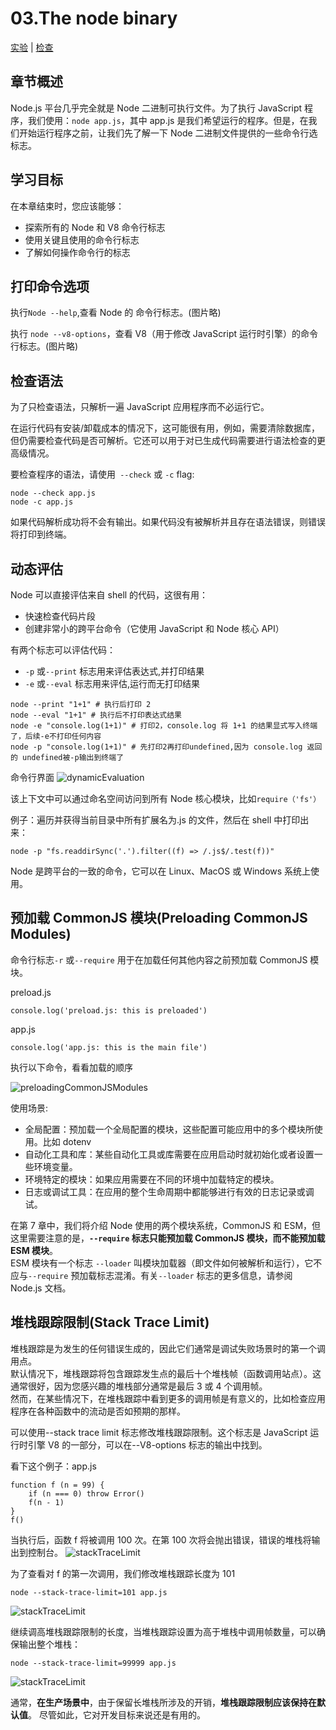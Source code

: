 # 03.The node binary

[实验](/binary/lab) | [检查](/binary/check)

## 章节概述

Node.js 平台几乎完全就是 Node 二进制可执行文件。为了执行 JavaScript 程序，我们使用：`node app.js`，其中 app.js 是我们希望运行的程序。但是，在我们开始运行程序之前，让我们先了解一下 Node 二进制文件提供的一些命令行选标志。

## 学习目标

在本章结束时，您应该能够：

- 探索所有的 Node 和 V8 命令行标志
- 使用关键且使用的命令行标志
- 了解如何操作命令行的标志

## 打印命令选项

执行`Node --help`,查看 Node 的 命令行标志。(图片略)

执行 `node --v8-options`，查看 V8（用于修改 JavaScript 运行时引擎）的命令行标志。(图片略)

## 检查语法

为了只检查语法，只解析一遍 JavaScript 应用程序而不必运行它。

在运行代码有安装/卸载成本的情况下，这可能很有用，例如，需要清除数据库，但仍需要检查代码是否可解析。它还可以用于对已生成代码需要进行语法检查的更高级情况。

要检查程序的语法，请使用` --check` 或 `-c` flag:

```shell
node --check app.js
node -c app.js
```

如果代码解析成功将不会有输出。如果代码没有被解析并且存在语法错误，则错误将打印到终端。

## 动态评估

Node 可以直接评估来自 shell 的代码，这很有用：

- 快速检查代码片段
- 创建非常小的跨平台命令（它使用 JavaScript 和 Node 核心 API）

有两个标志可以评估代码：

- `-p` 或`--print` 标志用来评估表达式,并打印结果
- `-e` 或`--eval` 标志用来评估,运行而无打印结果

```shell
node --print "1+1" # 执行后打印 2
node --eval "1+1" # 执行后不打印表达式结果
node -e "console.log(1+1)" # 打印2，console.log 将 1+1 的结果显式写入终端了，后续-e不打印任何内容
node -p "console.log(1+1)" # 先打印2再打印undefined,因为 console.log 返回的 undefined被-p输出到终端了
```

命令行界面
![dynamicEvaluation](/assets/image/03.dynamicEvaluation.png)

该上下文中可以通过命名空间访问到所有 Node 核心模块，比如`require（'fs'）`

例子：遍历并获得当前目录中所有扩展名为.js 的文件，然后在 shell 中打印出来：

```shell
node -p "fs.readdirSync('.').filter((f) => /.js$/.test(f))"
```

Node 是跨平台的一致的命令，它可以在 Linux、MacOS 或 Windows 系统上使用。

## 预加载 CommonJS 模块(Preloading CommonJS Modules)

命令行标志`-r` 或`--require` 用于在加载任何其他内容之前预加载 CommonJS 模块。

preload.js

```shell
console.log('preload.js: this is preloaded')
```

app.js

```shell
console.log('app.js: this is the main file')
```

执行以下命令，看看加载的顺序

![preloadingCommonJSModules](/assets/image/03.preloadingCommonJSModules.png)

使用场景:

- 全局配置：预加载一个全局配置的模块，这些配置可能应用中的多个模块所使用。比如 dotenv
- 自动化工具和库：某些自动化工具或库需要在应用启动时就初始化或者设置一些环境变量。
- 环境特定的模块：如果应用需要在不同的环境中加载特定的模块。
- 日志或调试工具：在应用的整个生命周期中都能够进行有效的日志记录或调试。

在第 7 章中，我们将介绍 Node 使用的两个模块系统，CommonJS 和 ESM，但这里需要注意的是，**`--require` 标志只能预加载 CommonJS 模块，而不能预加载 ESM 模块**。  
ESM 模块有一个标志 `--loader` 叫模块加载器（即文件如何被解析和运行），它不应与`--require` 预加载标志混淆。有关`--loader` 标志的更多信息，请参阅 Node.js 文档。

## 堆栈跟踪限制(Stack Trace Limit)

堆栈跟踪是为发生的任何错误生成的，因此它们通常是调试失败场景时的第一个调用点。  
默认情况下，堆栈跟踪将包含跟踪发生点的最后十个堆栈帧（函数调用站点）。这通常很好，因为您感兴趣的堆栈部分通常是最后 3 或 4 个调用帧。  
然而，在某些情况下，在堆栈跟踪中看到更多的调用帧是有意义的，比如检查应用程序在各种函数中的流动是否如预期的那样。

可以使用--stack trace limit 标志修改堆栈跟踪限制。这个标志是 JavaScript 运行时引擎 V8 的一部分，可以在--V8-options 标志的输出中找到。

看下这个例子：app.js

```shell
function f (n = 99) {
    if (n === 0) throw Error()
    f(n - 1)
}
f()
```

当执行后，函数 f 将被调用 100 次。在第 100 次将会抛出错误，错误的堆栈将输出到控制台。
![stackTraceLimit](/assets/image/03.stackTraceLimit.png)

为了查看对 f 的第一次调用，我们修改堆栈跟踪长度为 101

```shell
node --stack-trace-limit=101 app.js
```

![stackTraceLimit](/assets/image/03.02.stackTraceLimit.png)

继续调高堆栈跟踪限制的长度，当堆栈跟踪设置为高于堆栈中调用帧数量，可以确保输出整个堆栈：

```shell
node --stack-trace-limit=99999 app.js
```

![stackTraceLimit](/assets/image/03.03.stackTraceLimit.png)

通常，**在生产场景中**，由于保留长堆栈所涉及的开销，**堆栈跟踪限制应该保持在默认值**。
尽管如此，它对开发目标来说还是有用的。
